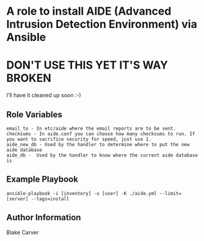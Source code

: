 A role to install AIDE (Advanced Intrusion Detection Environment) via Ansible
=========


DON'T USE THIS YET IT'S WAY BROKEN
=========

I'll have it cleaned up soon :-)

Role Variables
--------------

```
email_to - In etc/aide where the email reports are to be sent.
checksums - In aide.conf you can choose how many checksums to run. If you want to sacrifice security for speed, just use 1.
aide_new_db - Used by the handler to determine where to put the new aide database
aide_db -  Used by the handler to know where the current aide database is
```

Example Playbook
----------------

```ansible-playbook -i [inventory] -u [user] -K ./aide.yml --limit=[server] --tags=install```

Author Information
------------------

Blake Carver
